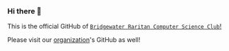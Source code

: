 ### Hi there 👋

This is the official GitHub of [`Bridgewater Raritan Computer Science Club`!](https://brcomputerscience.github.io)

Please visit our [organization](https://github.com/Bridgewater-Raritan-Cybersecurity)'s GitHub as well!
